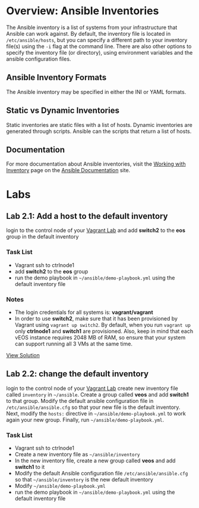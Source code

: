 # Overview: Ansible Inventories
The Ansible inventory is a list of systems from your infrastructure that Ansible can work against. By default, the inventory file is located in `/etc/ansible/hosts`, but you can specify a different path to your inventory file(s) using the `-i` flag at the command line. There are also other options to specify the inventory file (or directory), using environment variables and the ansible configuration files.

## Ansible Inventory Formats
The Ansible inventory may be specified in either the INI or YAML formats.

## Static vs Dynamic Inventories
Static inventories are static files with a list of hosts. Dynamic inventories are generated through scripts. Ansible can the scripts that return a list of hosts.

## Documentation
For more documentation about Ansible inventories, visit the [Working with Inventory](https://docs.ansible.com/ansible/latest/user_guide/intro_inventory.html) page on the [Ansible Documentation](https://docs.ansible.com/) site.

# Labs
## Lab 2.1: Add a host to the default inventory
login to the control node of your [Vagrant Lab](https://github.com/ttafsir/netnginir-ansible-lab) and add **switch2** to the **eos** group in the default inventory

### Task List
- Vagrant ssh to ctrlnode1
- add **switch2** to the **eos** group
- run the demo playbook in `~/ansible/demo-playbook.yml` using the default inventory file

### Notes
- The login credentials for all systems is: **vagrant/vagrant**
- In order to use **switch2**, make sure that it has been provisioned by Vagrant using `vagrant up switch2`. By default, when you run `vagrant up` only **ctrlnode1** and **switch1** are provisioned. Also, keep in mind that each vEOS instance requires 2048 MB of RAM, so ensure that your system can support running all 3 VMs at the same time.

[View Solution](../solutions/2.1_add_host_to_inventory.md)

## Lab 2.2: change the default inventory
login to the control node of your [Vagrant Lab](https://github.com/ttafsir/netnginir-ansible-lab) create new inventory file called `inventory` in `~/ansible`. Create a group called **veos** and add **switch1** to that group. Modify the default ansible configuration file in `/etc/ansible/ansible.cfg` so that your new file is the default inventory. Next, modify the `hosts:` directive in `~/ansible/demo-playbook.yml` to work again your new group. Finally, run  `~/ansible/demo-playbook.yml`.

### Task List
- Vagrant ssh to ctrlnode1
- Create a new inventory file as `~/ansible/inventory` 
- In the new inventory file, create a new group called **veos** and add **switch1** to it
- Modify the default Ansible configuration file `/etc/ansible/ansible.cfg` so that `~/ansible/inventory`  is the new default inventory
- Modify `~/ansible/demo-playbook.yml`
- run the demo playbook in `~/ansible/demo-playbook.yml` using the default inventory file